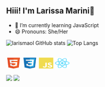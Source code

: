 ## Hiii! I'm Larissa Marini👋

- 🌱 I’m currently learning JavaScript
- 😄 Pronouns: She/Her

![larismaol GitHub stats](https://github-readme-stats.vercel.app/api?username=larismaol&show_icons=true&theme=dark)
</a>
![Top Langs](https://github-readme-stats.vercel.app/api/top-langs/?username=larismaol&layout=compact&theme=dark)

<div style="display: inline_block"><br>
  <img align="center" alt="Lari-HTML" height="30" width="40" src="https://raw.githubusercontent.com/devicons/devicon/master/icons/html5/html5-original.svg">
  <img align="center" alt="Lari0000-CSS" height="30" width="40" src="https://raw.githubusercontent.com/devicons/devicon/master/icons/css3/css3-original.svg">
  <img align="center" alt="Lari-Js" height="30" width="40" src="https://raw.githubusercontent.com/devicons/devicon/master/icons/javascript/javascript-plain.svg">
  <img align="center" alt="Lari-React" height="30" width="40" src="https://raw.githubusercontent.com/devicons/devicon/master/icons/react/react-original.svg">
</div>
<br>
<a href = "mailto:larismaaol@gmail.com"><img src="https://img.shields.io/badge/-Gmail-%23333?style=for-the-badge&logo=gmail&logoColor=white" target="_blank"></a>
<a href="https://www.linkedin.com/in/larissa-marini" target="_blank"><img src="https://img.shields.io/badge/-LinkedIn-%230077B5?style=for-the-badge&logo=linkedin&logoColor=white" target="_blank"></a> 
